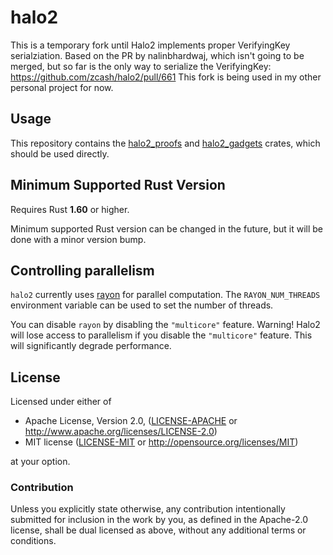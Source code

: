 # halo2

This is a temporary fork until Halo2 implements proper VerifyingKey serialziation.
Based on the PR by nalinbhardwaj, which isn't going to be merged, but so far is the only way to serialize the VerifyingKey:
https://github.com/zcash/halo2/pull/661
This fork is being used in my other personal project for now.

## Usage

This repository contains the [halo2_proofs](halo2_proofs/README.md) and
[halo2_gadgets](halo2_gadgets/README.md) crates, which should be used directly.

## Minimum Supported Rust Version

Requires Rust **1.60** or higher.

Minimum supported Rust version can be changed in the future, but it will be done with a
minor version bump.

## Controlling parallelism

`halo2` currently uses [rayon](https://github.com/rayon-rs/rayon) for parallel computation.
The `RAYON_NUM_THREADS` environment variable can be used to set the number of threads.

You can disable `rayon` by disabling the `"multicore"` feature.
Warning! Halo2 will lose access to parallelism if you disable the `"multicore"` feature.
This will significantly degrade performance.

## License

Licensed under either of

 * Apache License, Version 2.0, ([LICENSE-APACHE](LICENSE-APACHE) or
   http://www.apache.org/licenses/LICENSE-2.0)
 * MIT license ([LICENSE-MIT](LICENSE-MIT) or http://opensource.org/licenses/MIT)

at your option.

### Contribution

Unless you explicitly state otherwise, any contribution intentionally
submitted for inclusion in the work by you, as defined in the Apache-2.0
license, shall be dual licensed as above, without any additional terms or
conditions.
